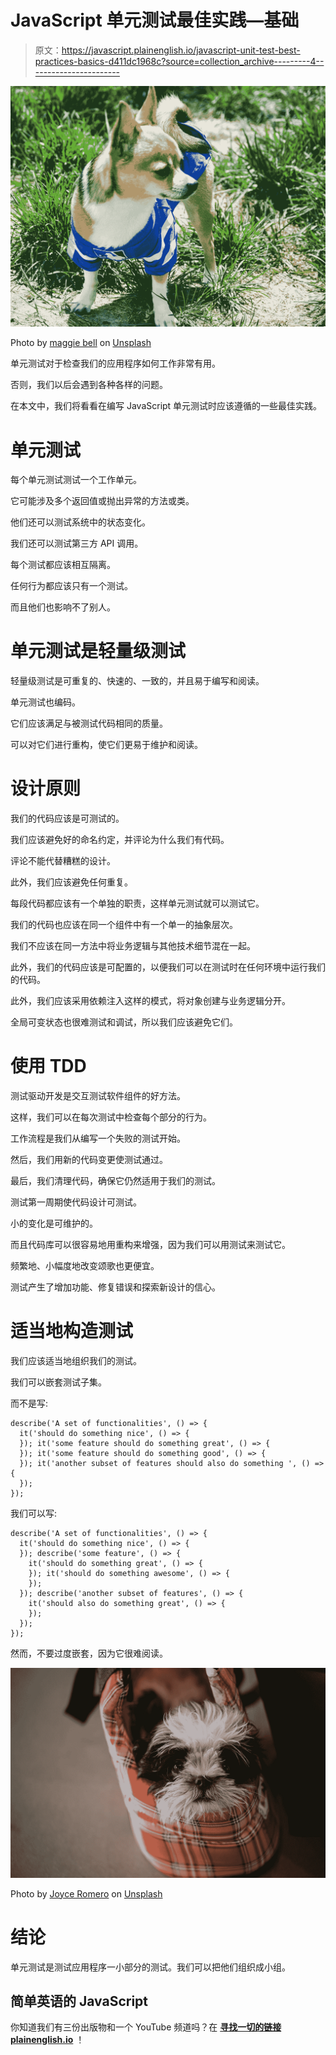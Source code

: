 # JavaScript 单元测试最佳实践—基础

> 原文：<https://javascript.plainenglish.io/javascript-unit-test-best-practices-basics-d411dc1968c?source=collection_archive---------4----------------------->

![](img/3d348afba10c2ab23f1e4e9b573914ae.png)

Photo by [maggie bell](https://unsplash.com/@mags666?utm_source=medium&utm_medium=referral) on [Unsplash](https://unsplash.com?utm_source=medium&utm_medium=referral)

单元测试对于检查我们的应用程序如何工作非常有用。

否则，我们以后会遇到各种各样的问题。

在本文中，我们将看看在编写 JavaScript 单元测试时应该遵循的一些最佳实践。

# 单元测试

每个单元测试测试一个工作单元。

它可能涉及多个返回值或抛出异常的方法或类。

他们还可以测试系统中的状态变化。

我们还可以测试第三方 API 调用。

每个测试都应该相互隔离。

任何行为都应该只有一个测试。

而且他们也影响不了别人。

# 单元测试是轻量级测试

轻量级测试是可重复的、快速的、一致的，并且易于编写和阅读。

单元测试也编码。

它们应该满足与被测试代码相同的质量。

可以对它们进行重构，使它们更易于维护和阅读。

# 设计原则

我们的代码应该是可测试的。

我们应该避免好的命名约定，并评论为什么我们有代码。

评论不能代替糟糕的设计。

此外，我们应该避免任何重复。

每段代码都应该有一个单独的职责，这样单元测试就可以测试它。

我们的代码也应该在同一个组件中有一个单一的抽象层次。

我们不应该在同一方法中将业务逻辑与其他技术细节混在一起。

此外，我们的代码应该是可配置的，以便我们可以在测试时在任何环境中运行我们的代码。

此外，我们应该采用依赖注入这样的模式，将对象创建与业务逻辑分开。

全局可变状态也很难测试和调试，所以我们应该避免它们。

# 使用 TDD

测试驱动开发是交互测试软件组件的好方法。

这样，我们可以在每次测试中检查每个部分的行为。

工作流程是我们从编写一个失败的测试开始。

然后，我们用新的代码变更使测试通过。

最后，我们清理代码，确保它仍然适用于我们的测试。

测试第一周期使代码设计可测试。

小的变化是可维护的。

而且代码库可以很容易地用重构来增强，因为我们可以用测试来测试它。

频繁地、小幅度地改变颂歌也更便宜。

测试产生了增加功能、修复错误和探索新设计的信心。

# 适当地构造测试

我们应该适当地组织我们的测试。

我们可以嵌套测试子集。

而不是写:

```
describe('A set of functionalities', () => {
  it('should do something nice', () => {
  }); it('some feature should do something great', () => {
  }); it('some feature should do something good', () => {
  }); it('another subset of features should also do something ', () => {
  });
});
```

我们可以写:

```
describe('A set of functionalities', () => {
  it('should do something nice', () => {
  }); describe('some feature', () => {
    it('should do something great', () => {
    }); it('should do something awesome', () => {
    });
  }); describe('another subset of features', () => {
    it('should also do something great', () => {
    });
  });
});
```

然而，不要过度嵌套，因为它很难阅读。

![](img/930caba5b21794d9f18502ed752339e4.png)

Photo by [Joyce Romero](https://unsplash.com/@joyceromero?utm_source=medium&utm_medium=referral) on [Unsplash](https://unsplash.com?utm_source=medium&utm_medium=referral)

# 结论

单元测试是测试应用程序一小部分的测试。我们可以把他们组织成小组。

## 简单英语的 JavaScript

你知道我们有三份出版物和一个 YouTube 频道吗？在 [**寻找一切的链接 plainenglish.io**](https://plainenglish.io/) ！